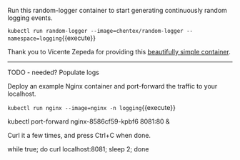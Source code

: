 Run this random-logger container to start generating continuously random logging events.

`kubectl run random-logger --image=chentex/random-logger --namespace=logging`{{execute}}

Thank you to Vicente Zepeda for providing this [beautifully simple container](https://github.com/chentex/random-logger).

-------

TODO - needed?
Populate logs

Deploy an example Nginx container and port-forward the traffic to your localhost.

`kubectl run nginx --image=nginx -n logging`{{execute}}

kubectl port-forward nginx-8586cf59-kpbf6 8081:80 &

Curl it a few times, and press Ctrl+C when done.

while true; do curl localhost:8081; sleep 2; done